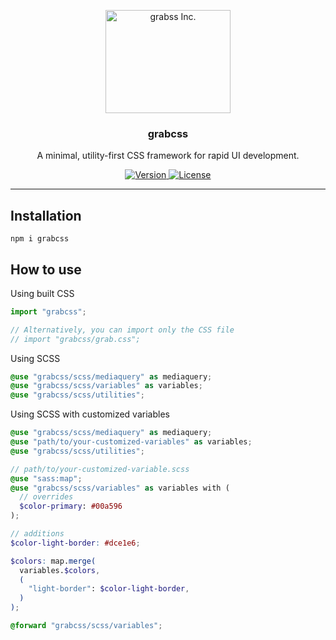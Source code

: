 <p align="center">
  <a href="https://www.grabss.co.jp/">
    <img src="https://www.grabss.co.jp/wp-content/themes/grabss-theme02/dist/images/logomark-grabss.svg" alt="grabss Inc." width="200" height="165">
  </a>
</p>

<h3 align="center">grabcss</h3>

<p align="center">
  A minimal, utility-first CSS framework for rapid UI development.
</p>

<p align="center">
  <a href="https://www.npmjs.com/package/grabcss" target="_blank">
    <img src="https://img.shields.io/npm/v/grabcss.svg" alt="Version" />
  </a>
  <a href="https://www.npmjs.com/package/grabcss" target="_blank">
    <img src="https://img.shields.io/npm/l/grabcss.svg" alt="License" />
  </a>
</p>

---

## Installation

```console
npm i grabcss
```

## How to use

Using built CSS

```js
import "grabcss";

// Alternatively, you can import only the CSS file
// import "grabcss/grab.css";
```

Using SCSS

```scss
@use "grabcss/scss/mediaquery" as mediaquery;
@use "grabcss/scss/variables" as variables;
@use "grabcss/scss/utilities";
```

Using SCSS with customized variables

```scss
@use "grabcss/scss/mediaquery" as mediaquery;
@use "path/to/your-customized-variables" as variables;
@use "grabcss/scss/utilities";
```

```scss
// path/to/your-customized-variable.scss
@use "sass:map";
@use "grabcss/scss/variables" as variables with (
  // overrides
  $color-primary: #00a596
);

// additions
$color-light-border: #dce1e6;

$colors: map.merge(
  variables.$colors,
  (
    "light-border": $color-light-border,
  )
);

@forward "grabcss/scss/variables";
```
